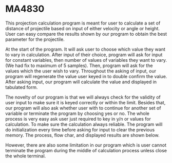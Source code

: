 # MA4830
This projection calculation program is meant for user to calculate a set of distance of projectile based on input of either velocity or angle or height. User can easy compare the results shown by our program to obtain the best parameter for the projectile.

At the start of the program. It will ask user to choose which value they want to vary in calculation. After input of their choice, program will ask for input for constant variables, then number of values of variables they want to vary. (We had fix to maximum of 5 samples). Then, program will ask for the values which the user wish to vary. Throughout the asking of input, our program will regenerate the value user keyed in to double confirm the value. After asking input, our program will calculate the value and displayed in tabulated form.

The novelty of our program is that we will always check for the validity of user input to make sure it is keyed correctly or within the limit. Besides that, our program will also ask whether user with to continue for another set of variable or terminate the program by choosing yes or no. The whole process is very easy ask user just required to key in y/n or values for calculation. To make sure the calculation always reliable. The program will do initialization every time before asking for input to clear the previous memory.
The process, flow char, and displayed results are shown below.

However, there are also some limitation in our program which is user cannot terminate the program during the middle of calculation process unless close the whole terminal.
